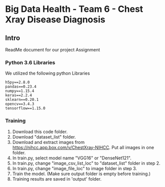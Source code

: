 # Big Data Health - Team 6 - Chest Xray Disease Diagnosis

## Intro

ReadMe document for our project Assignment

### Python 3.6 Libraries 

We utilized the following python Libraries

```
h5py==2.8.0
pandas==0.23.4
numpy==1.15.4
keras==2.2.4
sklearn==0.20.1
opencv==3.4.3
tensorflow==1.15.0
```

### Training

1. Download this code folder.
2. Download  "dataset_list" folder.
3. Download and extract images from https://nihcc.app.box.com/v/ChestXray-NIHCC. Put all images in one folder.
4. In train.py, select model name "VGG16" or "DenseNet121". 
5. In train.py, change "image_csv_list_loc" to "dataset_list" folder in step 2. 
6. In train.py, change "image_file_loc" to image folder in step 3. 
7. Train the model. (Make sure output folder is empty before training.)
8. Training results are saved in 'output' folder.


